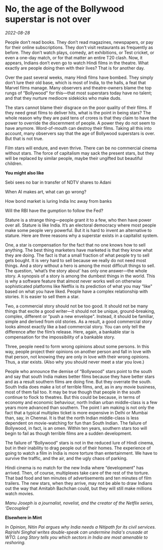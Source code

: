 # No, the age of the Bollywood superstar is not over

*2022-08-28*

People don’t read books. They don’t read magazines, newspapers, or pay
for their online subscriptions. They don’t visit restaurants as
frequently as before. They don’t watch plays, comedy, art exhibitions,
or Test cricket, or even a one-day match, or for that matter an entire
T20 clash. Now, it appears, Indians don’t even go to watch Hindi films
in the theatre. What exactly are people doing then with their lives?
That is for another day.

Over the past several weeks, many Hindi films have bombed. They simply
don’t lure their old base, which is most of India, to the halls, a feat
that Marvel films manage. Many observers and theatre-owners blame the
top rungs of “Bollywood" for this—that most superstars today have no
talent; and that they nurture mediocre sidekicks who make duds.

The stars cannot blame their disgrace on the poor quality of their
films. If they need great films to deliver hits, what is the point in
being stars? The whole reason why they are paid tens of crores is that
they claim to have the power to override the discernment of people. A
power they do not seem to have anymore. Word-of-mouth can destroy their
films. Taking all this into account, many observers say that the age of
Bollywood superstars is over. But that is not true.

Film stars will endure, and even thrive. There can be no commercial
cinema without stars. The force of capitalism may sack the present
stars, but they will be replaced by similar people, maybe their ungifted
but beautiful children.

**You might also like**

Sebi sees no bar in transfer of NDTV shares to Adani

When AI makes art, what can go wrong?

How bond market is luring India Inc away from banks

Will the RBI have the gumption to follow the Fed?

Stature is a strange thing—people grant it to a few, who then have power
over all. Stature is like India. It’s an electoral democracy where most
people make some people very powerful. But it is hard to invent an
alternative to stature. Here are three reasons why a superstar exists in
a capitalist system.

One, a star is compensation for the fact that no one knows how to sell
anything. The best thing marketers have marketed is that they know what
they are doing. The fact is that a small fraction of what people try to
sell gets bought. It is very hard to sell because we really do not need
most things. And a story without a hero is among the most difficult
things to sell. The question, ‘what’s the story about’ has only one
answer—the whole story. A synopsis of a story is among the dumbest
things in the world. This is why a software feature that almost never
works well on otherwise sophisticated platforms like Netflix is its
prediction of what you may “like" based on what you have liked. People
have a complex relationship with stories. It is easier to sell them a
star.

Two, a commercial story should not be too good. It should not be many
things that excite a good writer—it should not be unique,
ground-breaking, complex, different or “push a new envelope". Instead,
it should be familiar, simple and derived from old stories. As a result,
a good commercial story looks almost exactly like a bad commercial
story. You can only tell the difference after the film’s release. Here,
again, a bankable star is compensation for the impossibility of a
bankable story.

Three, people need to form wrong opinions about some persons. In this
way, people project their opinions on another person and fall in love
with that person, not knowing they are only in love with their wrong
opinions. Thus, a star exists. (Also why you should never meet a star
you love.)

People who announce the demise of “Bollywood" stars point to the south
and say that south India makes better films because they have better
stars and as a result southern films are doing fine. But they overrate
the south. South India does make a lot of terrible films, and, as in any
movie business, most of them fail too. It may be true though that people
in the south continue to flock to theatres. But this could be because,
in terms of economy and economic behaviour, north Indian urban
middle-class is a few years more advanced than southern. The point I am
making is not only the fact that a typical multiplex ticket is more
expensive in Delhi or Mumbai than, say, in Chennai. It is that the north
Indian middle-class is less dependent on movie-watching for fun than
South Indian. The failure of Bollywood, in fact, is an omen. Within ten
years, southern stars too will begin to fail as though terrible films
are a sudden development.

The failure of “Bollywood" stars is not in the reduced lure of Hindi
cinema, but in their inability to drag people out of their homes. The
experience of going to watch a film in India is more torture than
entertainment. We have to survive the traffic, and the air, and the ugly
chaos of parking.

Hindi cinema is no match for the new India where “development" has
arrived. Then, of course, multiplexes take care of the rest of the
torture. That bad food and ten minutes of advertisements and ten minutes
of film trailers. The new stars, when they arrive, may not be able to
draw Indians out the way that Amitabh Bachchan could, but they will
still make millions watch movies.

*Manu Joseph is a journalist, novelist, and the creator of the Netflix
series, ‘Decoupled’*

**Elsewhere in Mint**

*In Opinion, Nitin Pai argues why* *India needs a Nitipath* *for its
civil services. Rajrishi Singhal writes double-speak can undermine*
*India's crusade at WTO. Long Story tells you which sectors in India
are* *most amenable to reshoring.*

 
